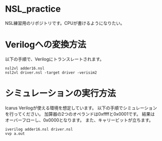 # NSL_practice

NSL練習用のリポジトリです。CPUが書けるようになりたい。

# Verilogへの変換方法

以下の手順で、Verilogにトランスレートされます。

```
nsl2vl adder16.nsl
nsl2vl driver.nsl -target driver -verisim2
```

# シミュレーションの実行方法

Icarus Verilogが使える環境を想定しています。
以下の手順でシミュレーションを行ってください。
加算器の2つのオペランドは0xffffと0x0001です。
結果はオーバーフローし、0x0000となります。
また、キャリービットが立ちます。

```
iverilog adder16.nsl driver.nsl
vvp a.out
```